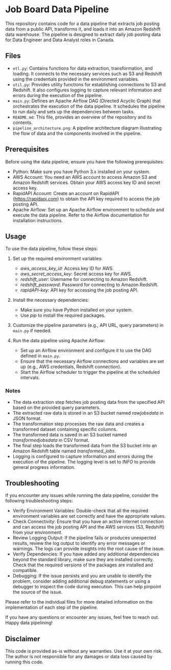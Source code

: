 # Job Board Data Pipeline

This repository contains code for a data pipeline that extracts job posting data from a public API, transforms it, and loads it into an Amazon Redshift data warehouse. The pipeline is designed to extract daily job posting data for Data Engineer and Data Analyst roles in Canada.

## Files

- `etl.py`: Contains functions for data extraction, transformation, and loading. It connects to the necessary services such as S3 and Redshift using the credentials provided in the environment variables.
- `util.py`: Provides utility functions for establishing connections to S3 and Redshift. It also configures logging to capture relevant information and errors during the execution of the pipeline.
- `main.py`: Defines an Apache Airflow DAG (Directed Acyclic Graph) that orchestrates the execution of the data pipeline. It schedules the pipeline to run daily and sets up the dependencies between tasks.
- `README.md`: This file, provides an overview of the repository and its contents.
- `pipeline_architecture.png`: A pipeline architecture diagram illustrating the flow of data and the components involved in the pipeline.

  
## Prerequisites
Before using the data pipeline, ensure you have the following prerequisites:

- Python: Make sure you have Python 3.x installed on your system.
- AWS Account: You need an AWS account to access Amazon S3 and Amazon Redshift services. Obtain your AWS access key ID and secret access key.
- RapidAPI Account: Create an account on RapidAPI (https://rapidapi.com) to obtain the API key required to access the job posting API.
- Apache Airflow: Set up an Apache Airflow environment to schedule and execute the data pipeline. Refer to the Airflow documentation for installation instructions.

## Usage

To use the data pipeline, follow these steps:

1. Set up the required environment variables: 
   - *aws_access_key_id*: Access key ID for AWS.
   - *aws_secret_access_key*: Secret access key for AWS.
   - *redshift_user*: Username for connecting to Amazon Redshift.
   - *redshift_password*: Password for connecting to Amazon Redshift.
   - *rapidAPI-key*: API key for accessing the job posting API.

2. Install the necessary dependencies: 
   - Make sure you have Python installed on your system.
   - Use *pip* to install the required packages.

3. Customize the pipeline parameters (e.g., API URL, query parameters) in `main.py` if needed.

4. Run the data pipeline using Apache Airflow:
   - Set up an Airflow environment and configure it to use the DAG defined in `main.py`.
   - Ensure that the necessary Airflow connections and variables are set up (e.g., AWS credentials, Redshift connection).
   - Start the Airflow scheduler to trigger the pipeline at the scheduled intervals.

### Notes

- The data extraction step fetches job posting data from the specified API based on the provided query parameters.
- The extracted raw data is stored in an S3 bucket named *rawjobsdata* in JSON format.
- The transformation step processes the raw data and creates a transformed dataset containing specific columns.
- The transformed data is saved in an S3 bucket named *transformedjobsdata* in CSV format.
- The final step loads the transformed data from the S3 bucket into an Amazon Redshift table named *transformed_jobs*.
- Logging is configured to capture information and errors during the execution of the pipeline. The logging level is set to *INFO* to provide general progress information.
  
## Troubleshooting
If you encounter any issues while running the data pipeline, consider the following troubleshooting steps:

- Verify Environment Variables: Double-check that all the required environment variables are set correctly and have the appropriate values.
- Check Connectivity: Ensure that you have an active internet connection and can access the job posting API and the AWS services (S3, Redshift) from your environment.
- Review Logging Output: If the pipeline fails or produces unexpected results, review the log output to identify any error messages or warnings. The logs can provide insights into the root cause of the issue.
- Verify Dependencies: If you have added any additional dependencies beyond the standard library, make sure they are installed correctly. Check that the required versions of the packages are installed and compatible.
- Debugging: If the issue persists and you are unable to identify the problem, consider adding additional debug statements or using a debugger to inspect the code during execution. This can help pinpoint the source of the issue.

Please refer to the individual files for more detailed information on the implementation of each step of the pipeline.

If you have any questions or encounter any issues, feel free to reach out. Happy data pipelining!

## Disclaimer
This code is provided as-is without any warranties. Use it at your own risk. The author is not responsible for any damages or data loss caused by running this code.
